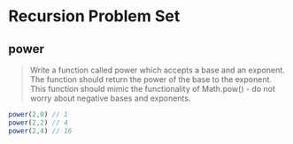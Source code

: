 # Recursion Problem Set

## power

> Write a function called power which accepts a base and an exponent. The function should return the power of the base to the exponent. This function should mimic the functionality of Math.pow() - do not worry about negative bases and exponents. 

```js
power(2,0) // 1
power(2,2) // 4
power(2,4) // 16
```